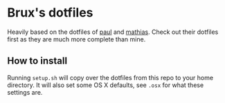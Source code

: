 # Brux's dotfiles

Heavily based on the dotfiles of [paul](https://github.com/paulirish/dotfiles) and [mathias](https://github.com/mathiasbynens/dotfiles). Check out their dotfiles first as they are much more complete than mine.

## How to install
Running `setup.sh` will copy over the dotfiles from this repo to your home directory. It will also set some OS X defaults, see `.osx` for what these settings are.